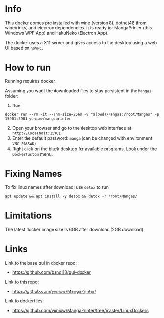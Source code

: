 # Info

This docker comes pre installed with wine (version 8), dotnet48 (from winetricks) and electron dependencies.
It is ready for MangaPrinter (this Windows WPF App) and HakuNeko (Electron App).

The docker uses a X11 server and gives access to the desktop using a web UI based on `noVNC`.

# How to run

Running requires docker. 

Assuming you want the downloaded files to stay persistent in the `Mangas` folder:

1. Run

```
docker run --rm -it --shm-size=256m -v "$(pwd)/Mangas:/root/Mangas" -p 15901:5901 yonixw/mangaprinter
```

2. Open your browser and go to the desktop web interface at `http://localhost:15901`
3. Enter the default password: `manga` (can be changed with environment `VNC_PASSWD`)
4. Right click on the black desktop for available programs. Look under the `DockerCustom` menu.

# Fixing Names

To fix linux names after download, use `detox` to run:

```
apt update && apt install -y detox && detox -r /root/Mangas/
```

# Limitations

The latest docker image size is 6GB after download (2GB download)


# Links 

Link to the base gui in docker repo:
* https://github.com/bandi13/gui-docker

Link to this repo:
* https://github.com/yonixw/MangaPrinter/

Link to dockerfiles:
* https://github.com/yonixw/MangaPrinter/tree/master/LinuxDockers
